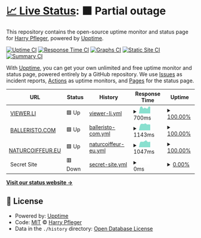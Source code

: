 # [📈 Live Status](https://iwhp.github.io/upptime): <!--live status--> **🟧 Partial outage**

This repository contains the open-source uptime monitor and status page for [Harry Pfleger](http://www.infoware.li), powered by [Upptime](https://github.com/upptime/upptime).

[![Uptime CI](https://github.com/koj-co/upptime/workflows/Uptime%20CI/badge.svg)](https://github.com/koj-co/upptime/actions?query=workflow%3A%22Uptime+CI%22)
[![Response Time CI](https://github.com/koj-co/upptime/workflows/Response%20Time%20CI/badge.svg)](https://github.com/koj-co/upptime/actions?query=workflow%3A%22Response+Time+CI%22)
[![Graphs CI](https://github.com/koj-co/upptime/workflows/Graphs%20CI/badge.svg)](https://github.com/koj-co/upptime/actions?query=workflow%3A%22Graphs+CI%22)
[![Static Site CI](https://github.com/koj-co/upptime/workflows/Static%20Site%20CI/badge.svg)](https://github.com/koj-co/upptime/actions?query=workflow%3A%22Static+Site+CI%22)
[![Summary CI](https://github.com/koj-co/upptime/workflows/Summary%20CI/badge.svg)](https://github.com/koj-co/upptime/actions?query=workflow%3A%22Summary+CI%22)

With [Upptime](https://upptime.js.org), you can get your own unlimited and free uptime monitor and status page, powered entirely by a GitHub repository. We use [Issues](https://github.com/iwhp/upptime/issues) as incident reports, [Actions](https://github.com/iwhp/upptime/actions) as uptime monitors, and [Pages](https://iwhp.github.io/upptime) for the status page.

<!--start: status pages-->
<!-- This summary is generated by Upptime (https://github.com/upptime/upptime) -->
<!-- Do not edit this manually, your changes will be overwritten -->
<!-- prettier-ignore -->
| URL | Status | History | Response Time | Uptime |
| --- | ------ | ------- | ------------- | ------ |
| <img alt="" src="https://favicons.githubusercontent.com/www.viewer.li" height="13"> [VIEWER.LI](https://www.viewer.li) | 🟩 Up | [viewer-li.yml](https://github.com/iwhp/upptime/commits/HEAD/history/viewer-li.yml) | <details><summary><img alt="Response time graph" src="./graphs/viewer-li/response-time-week.png" height="20"> 700ms</summary><br><a href="https://iwhp.github.io/upptime/history/viewer-li"><img alt="Response time 848" src="https://img.shields.io/endpoint?url=https%3A%2F%2Fraw.githubusercontent.com%2Fiwhp%2Fupptime%2FHEAD%2Fapi%2Fviewer-li%2Fresponse-time.json"></a><br><a href="https://iwhp.github.io/upptime/history/viewer-li"><img alt="24-hour response time 796" src="https://img.shields.io/endpoint?url=https%3A%2F%2Fraw.githubusercontent.com%2Fiwhp%2Fupptime%2FHEAD%2Fapi%2Fviewer-li%2Fresponse-time-day.json"></a><br><a href="https://iwhp.github.io/upptime/history/viewer-li"><img alt="7-day response time 700" src="https://img.shields.io/endpoint?url=https%3A%2F%2Fraw.githubusercontent.com%2Fiwhp%2Fupptime%2FHEAD%2Fapi%2Fviewer-li%2Fresponse-time-week.json"></a><br><a href="https://iwhp.github.io/upptime/history/viewer-li"><img alt="30-day response time 669" src="https://img.shields.io/endpoint?url=https%3A%2F%2Fraw.githubusercontent.com%2Fiwhp%2Fupptime%2FHEAD%2Fapi%2Fviewer-li%2Fresponse-time-month.json"></a><br><a href="https://iwhp.github.io/upptime/history/viewer-li"><img alt="1-year response time 827" src="https://img.shields.io/endpoint?url=https%3A%2F%2Fraw.githubusercontent.com%2Fiwhp%2Fupptime%2FHEAD%2Fapi%2Fviewer-li%2Fresponse-time-year.json"></a></details> | <details><summary><a href="https://iwhp.github.io/upptime/history/viewer-li">100.00%</a></summary><a href="https://iwhp.github.io/upptime/history/viewer-li"><img alt="All-time uptime 99.96%" src="https://img.shields.io/endpoint?url=https%3A%2F%2Fraw.githubusercontent.com%2Fiwhp%2Fupptime%2FHEAD%2Fapi%2Fviewer-li%2Fuptime.json"></a><br><a href="https://iwhp.github.io/upptime/history/viewer-li"><img alt="24-hour uptime 100.00%" src="https://img.shields.io/endpoint?url=https%3A%2F%2Fraw.githubusercontent.com%2Fiwhp%2Fupptime%2FHEAD%2Fapi%2Fviewer-li%2Fuptime-day.json"></a><br><a href="https://iwhp.github.io/upptime/history/viewer-li"><img alt="7-day uptime 100.00%" src="https://img.shields.io/endpoint?url=https%3A%2F%2Fraw.githubusercontent.com%2Fiwhp%2Fupptime%2FHEAD%2Fapi%2Fviewer-li%2Fuptime-week.json"></a><br><a href="https://iwhp.github.io/upptime/history/viewer-li"><img alt="30-day uptime 99.95%" src="https://img.shields.io/endpoint?url=https%3A%2F%2Fraw.githubusercontent.com%2Fiwhp%2Fupptime%2FHEAD%2Fapi%2Fviewer-li%2Fuptime-month.json"></a><br><a href="https://iwhp.github.io/upptime/history/viewer-li"><img alt="1-year uptime 99.96%" src="https://img.shields.io/endpoint?url=https%3A%2F%2Fraw.githubusercontent.com%2Fiwhp%2Fupptime%2FHEAD%2Fapi%2Fviewer-li%2Fuptime-year.json"></a></details>
| <img alt="" src="https://favicons.githubusercontent.com/www.balleristo.com" height="13"> [BALLERISTO.COM](https://www.balleristo.com) | 🟩 Up | [balleristo-com.yml](https://github.com/iwhp/upptime/commits/HEAD/history/balleristo-com.yml) | <details><summary><img alt="Response time graph" src="./graphs/balleristo-com/response-time-week.png" height="20"> 1143ms</summary><br><a href="https://iwhp.github.io/upptime/history/balleristo-com"><img alt="Response time 1136" src="https://img.shields.io/endpoint?url=https%3A%2F%2Fraw.githubusercontent.com%2Fiwhp%2Fupptime%2FHEAD%2Fapi%2Fballeristo-com%2Fresponse-time.json"></a><br><a href="https://iwhp.github.io/upptime/history/balleristo-com"><img alt="24-hour response time 1066" src="https://img.shields.io/endpoint?url=https%3A%2F%2Fraw.githubusercontent.com%2Fiwhp%2Fupptime%2FHEAD%2Fapi%2Fballeristo-com%2Fresponse-time-day.json"></a><br><a href="https://iwhp.github.io/upptime/history/balleristo-com"><img alt="7-day response time 1143" src="https://img.shields.io/endpoint?url=https%3A%2F%2Fraw.githubusercontent.com%2Fiwhp%2Fupptime%2FHEAD%2Fapi%2Fballeristo-com%2Fresponse-time-week.json"></a><br><a href="https://iwhp.github.io/upptime/history/balleristo-com"><img alt="30-day response time 1192" src="https://img.shields.io/endpoint?url=https%3A%2F%2Fraw.githubusercontent.com%2Fiwhp%2Fupptime%2FHEAD%2Fapi%2Fballeristo-com%2Fresponse-time-month.json"></a><br><a href="https://iwhp.github.io/upptime/history/balleristo-com"><img alt="1-year response time 1163" src="https://img.shields.io/endpoint?url=https%3A%2F%2Fraw.githubusercontent.com%2Fiwhp%2Fupptime%2FHEAD%2Fapi%2Fballeristo-com%2Fresponse-time-year.json"></a></details> | <details><summary><a href="https://iwhp.github.io/upptime/history/balleristo-com">100.00%</a></summary><a href="https://iwhp.github.io/upptime/history/balleristo-com"><img alt="All-time uptime 99.99%" src="https://img.shields.io/endpoint?url=https%3A%2F%2Fraw.githubusercontent.com%2Fiwhp%2Fupptime%2FHEAD%2Fapi%2Fballeristo-com%2Fuptime.json"></a><br><a href="https://iwhp.github.io/upptime/history/balleristo-com"><img alt="24-hour uptime 100.00%" src="https://img.shields.io/endpoint?url=https%3A%2F%2Fraw.githubusercontent.com%2Fiwhp%2Fupptime%2FHEAD%2Fapi%2Fballeristo-com%2Fuptime-day.json"></a><br><a href="https://iwhp.github.io/upptime/history/balleristo-com"><img alt="7-day uptime 100.00%" src="https://img.shields.io/endpoint?url=https%3A%2F%2Fraw.githubusercontent.com%2Fiwhp%2Fupptime%2FHEAD%2Fapi%2Fballeristo-com%2Fuptime-week.json"></a><br><a href="https://iwhp.github.io/upptime/history/balleristo-com"><img alt="30-day uptime 100.00%" src="https://img.shields.io/endpoint?url=https%3A%2F%2Fraw.githubusercontent.com%2Fiwhp%2Fupptime%2FHEAD%2Fapi%2Fballeristo-com%2Fuptime-month.json"></a><br><a href="https://iwhp.github.io/upptime/history/balleristo-com"><img alt="1-year uptime 100.00%" src="https://img.shields.io/endpoint?url=https%3A%2F%2Fraw.githubusercontent.com%2Fiwhp%2Fupptime%2FHEAD%2Fapi%2Fballeristo-com%2Fuptime-year.json"></a></details>
| <img alt="" src="https://favicons.githubusercontent.com/www.naturcoiffeur.eu" height="13"> [NATURCOIFFEUR.EU](https://www.naturcoiffeur.eu) | 🟩 Up | [naturcoiffeur-eu.yml](https://github.com/iwhp/upptime/commits/HEAD/history/naturcoiffeur-eu.yml) | <details><summary><img alt="Response time graph" src="./graphs/naturcoiffeur-eu/response-time-week.png" height="20"> 1047ms</summary><br><a href="https://iwhp.github.io/upptime/history/naturcoiffeur-eu"><img alt="Response time 2098" src="https://img.shields.io/endpoint?url=https%3A%2F%2Fraw.githubusercontent.com%2Fiwhp%2Fupptime%2FHEAD%2Fapi%2Fnaturcoiffeur-eu%2Fresponse-time.json"></a><br><a href="https://iwhp.github.io/upptime/history/naturcoiffeur-eu"><img alt="24-hour response time 999" src="https://img.shields.io/endpoint?url=https%3A%2F%2Fraw.githubusercontent.com%2Fiwhp%2Fupptime%2FHEAD%2Fapi%2Fnaturcoiffeur-eu%2Fresponse-time-day.json"></a><br><a href="https://iwhp.github.io/upptime/history/naturcoiffeur-eu"><img alt="7-day response time 1047" src="https://img.shields.io/endpoint?url=https%3A%2F%2Fraw.githubusercontent.com%2Fiwhp%2Fupptime%2FHEAD%2Fapi%2Fnaturcoiffeur-eu%2Fresponse-time-week.json"></a><br><a href="https://iwhp.github.io/upptime/history/naturcoiffeur-eu"><img alt="30-day response time 1013" src="https://img.shields.io/endpoint?url=https%3A%2F%2Fraw.githubusercontent.com%2Fiwhp%2Fupptime%2FHEAD%2Fapi%2Fnaturcoiffeur-eu%2Fresponse-time-month.json"></a><br><a href="https://iwhp.github.io/upptime/history/naturcoiffeur-eu"><img alt="1-year response time 1777" src="https://img.shields.io/endpoint?url=https%3A%2F%2Fraw.githubusercontent.com%2Fiwhp%2Fupptime%2FHEAD%2Fapi%2Fnaturcoiffeur-eu%2Fresponse-time-year.json"></a></details> | <details><summary><a href="https://iwhp.github.io/upptime/history/naturcoiffeur-eu">100.00%</a></summary><a href="https://iwhp.github.io/upptime/history/naturcoiffeur-eu"><img alt="All-time uptime 98.93%" src="https://img.shields.io/endpoint?url=https%3A%2F%2Fraw.githubusercontent.com%2Fiwhp%2Fupptime%2FHEAD%2Fapi%2Fnaturcoiffeur-eu%2Fuptime.json"></a><br><a href="https://iwhp.github.io/upptime/history/naturcoiffeur-eu"><img alt="24-hour uptime 100.00%" src="https://img.shields.io/endpoint?url=https%3A%2F%2Fraw.githubusercontent.com%2Fiwhp%2Fupptime%2FHEAD%2Fapi%2Fnaturcoiffeur-eu%2Fuptime-day.json"></a><br><a href="https://iwhp.github.io/upptime/history/naturcoiffeur-eu"><img alt="7-day uptime 100.00%" src="https://img.shields.io/endpoint?url=https%3A%2F%2Fraw.githubusercontent.com%2Fiwhp%2Fupptime%2FHEAD%2Fapi%2Fnaturcoiffeur-eu%2Fuptime-week.json"></a><br><a href="https://iwhp.github.io/upptime/history/naturcoiffeur-eu"><img alt="30-day uptime 99.95%" src="https://img.shields.io/endpoint?url=https%3A%2F%2Fraw.githubusercontent.com%2Fiwhp%2Fupptime%2FHEAD%2Fapi%2Fnaturcoiffeur-eu%2Fuptime-month.json"></a><br><a href="https://iwhp.github.io/upptime/history/naturcoiffeur-eu"><img alt="1-year uptime 98.92%" src="https://img.shields.io/endpoint?url=https%3A%2F%2Fraw.githubusercontent.com%2Fiwhp%2Fupptime%2FHEAD%2Fapi%2Fnaturcoiffeur-eu%2Fuptime-year.json"></a></details>
| <img alt="" src="https://favicons.githubusercontent.com/null" height="13"> Secret Site | 🟥 Down | [secret-site.yml](https://github.com/iwhp/upptime/commits/HEAD/history/secret-site.yml) | <details><summary><img alt="Response time graph" src="./graphs/secret-site/response-time-week.png" height="20"> 0ms</summary><br><a href="https://iwhp.github.io/upptime/history/secret-site"><img alt="Response time 0" src="https://img.shields.io/endpoint?url=https%3A%2F%2Fraw.githubusercontent.com%2Fiwhp%2Fupptime%2FHEAD%2Fapi%2Fsecret-site%2Fresponse-time.json"></a><br><a href="https://iwhp.github.io/upptime/history/secret-site"><img alt="24-hour response time 0" src="https://img.shields.io/endpoint?url=https%3A%2F%2Fraw.githubusercontent.com%2Fiwhp%2Fupptime%2FHEAD%2Fapi%2Fsecret-site%2Fresponse-time-day.json"></a><br><a href="https://iwhp.github.io/upptime/history/secret-site"><img alt="7-day response time 0" src="https://img.shields.io/endpoint?url=https%3A%2F%2Fraw.githubusercontent.com%2Fiwhp%2Fupptime%2FHEAD%2Fapi%2Fsecret-site%2Fresponse-time-week.json"></a><br><a href="https://iwhp.github.io/upptime/history/secret-site"><img alt="30-day response time 0" src="https://img.shields.io/endpoint?url=https%3A%2F%2Fraw.githubusercontent.com%2Fiwhp%2Fupptime%2FHEAD%2Fapi%2Fsecret-site%2Fresponse-time-month.json"></a><br><a href="https://iwhp.github.io/upptime/history/secret-site"><img alt="1-year response time 0" src="https://img.shields.io/endpoint?url=https%3A%2F%2Fraw.githubusercontent.com%2Fiwhp%2Fupptime%2FHEAD%2Fapi%2Fsecret-site%2Fresponse-time-year.json"></a></details> | <details><summary><a href="https://iwhp.github.io/upptime/history/secret-site">0.00%</a></summary><a href="https://iwhp.github.io/upptime/history/secret-site"><img alt="All-time uptime 20.27%" src="https://img.shields.io/endpoint?url=https%3A%2F%2Fraw.githubusercontent.com%2Fiwhp%2Fupptime%2FHEAD%2Fapi%2Fsecret-site%2Fuptime.json"></a><br><a href="https://iwhp.github.io/upptime/history/secret-site"><img alt="24-hour uptime 0.00%" src="https://img.shields.io/endpoint?url=https%3A%2F%2Fraw.githubusercontent.com%2Fiwhp%2Fupptime%2FHEAD%2Fapi%2Fsecret-site%2Fuptime-day.json"></a><br><a href="https://iwhp.github.io/upptime/history/secret-site"><img alt="7-day uptime 0.00%" src="https://img.shields.io/endpoint?url=https%3A%2F%2Fraw.githubusercontent.com%2Fiwhp%2Fupptime%2FHEAD%2Fapi%2Fsecret-site%2Fuptime-week.json"></a><br><a href="https://iwhp.github.io/upptime/history/secret-site"><img alt="30-day uptime 0.00%" src="https://img.shields.io/endpoint?url=https%3A%2F%2Fraw.githubusercontent.com%2Fiwhp%2Fupptime%2FHEAD%2Fapi%2Fsecret-site%2Fuptime-month.json"></a><br><a href="https://iwhp.github.io/upptime/history/secret-site"><img alt="1-year uptime 0.00%" src="https://img.shields.io/endpoint?url=https%3A%2F%2Fraw.githubusercontent.com%2Fiwhp%2Fupptime%2FHEAD%2Fapi%2Fsecret-site%2Fuptime-year.json"></a></details>

<!--end: status pages-->

[**Visit our status website →**](https://iwhp.github.io/upptime)

## 📄 License

- Powered by: [Upptime](https://github.com/upptime/upptime)
- Code: [MIT](./LICENSE) © [Harry Pfleger](http://www.infoware.li)
- Data in the `./history` directory: [Open Database License](https://opendatacommons.org/licenses/odbl/1-0/)
